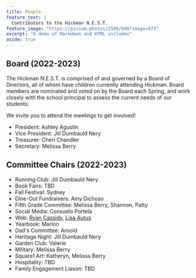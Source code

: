 ```yaml
---
title: People
feature_text: |
  Contributors to the Hickman N.E.S.T.
feature_image: "https://picsum.photos/2560/600?image=873"
excerpt: "A demo of Markdown and HTML includes"
aside: true
---
```


## Board (2022-2023)

The Hickman N.E.S.T. is comprised of and governed by a Board of Directors, all of whom have children currently attending Hickman. Board members are nominated and voted on by the Board each Spring, and work closely with the school principal to assess the current needs of our students.

We invite you to attend the meetings to get involved!

- President: Ashley Agustin
- Vice President: Jill Dumbauld Nery
- Treasurer: Cheri Chandler
- Secretary: Melissa Berry

## Committee Chairs (2022-2023)

- Running Club: Jill Dumbauld Nery
- Book Fairs: TBD
- Fall Festival: Sydney
- Dine-Out Fundraisers: Amy Dichoso
- Fifth Grade Committee: Melissa Berry, Shannon, Patty
- Social Media: Consuelo Portela
- Web: [Ryan Cassidy](https://bold-fusion.github.io), [Lisa Autus](https://github.com/lisaautus)
- Yearbook: Marlon
- Dad's Committee: Arnold
- Heritage Night: Jill Dumbauld Nery
- Garden Club: Valerie
- Military: Melissa Berry
- Square1 Art: Katheryn, Melissa Berry
- Hospitality: TBD
- Family Engagement Liason: TBD
